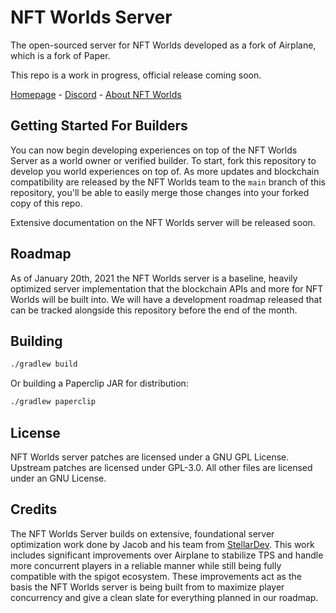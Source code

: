 <!-- Variables -->
[home]: https://www.nftworlds.com/
[about]: https://docs.nftworlds.com
[discord]: https://discord.gg/nft-worlds

# NFT Worlds Server
The open-sourced server for NFT Worlds developed as a fork of Airplane, which is a fork of Paper. 

This repo is a work in progress, official release coming soon.

[Homepage][home] - [Discord][discord] - [About NFT Worlds][about]

## Getting Started For Builders
You can now begin developing experiences on top of the NFT Worlds Server as a world owner or verified builder. To start, fork this repository to develop you world experiences on top of. As more updates and blockchain compatibility are released by the NFT Worlds team to the `main` branch of this repository, you'll be able to easily merge those changes into your forked copy of this repo.

Extensive documentation on the NFT Worlds server will be released soon.

## Roadmap

As of January 20th, 2021 the NFT Worlds server is a baseline, heavily optimized server implementation that the blockchain APIs and more for NFT Worlds will be built into. We will have a development roadmap released that can be tracked alongside this repository before the end of the month.

## Building

```bash
./gradlew build
```

Or building a Paperclip JAR for distribution:

```bash
./gradlew paperclip
```

## License
NFT Worlds server patches are licensed under a GNU GPL License.
Upstream patches are licensed under GPL-3.0.
All other files are licensed under an GNU  License.

## Credits
The NFT Worlds Server builds on extensive, foundational server optimization work done by Jacob and his team from [StellarDev](https://nfts.stellardev.org/). This work includes significant improvements over Airplane to stabilize TPS and handle more concurrent players in a reliable manner while still being fully compatible with the spigot ecosystem. These improvements act as the basis the NFT Worlds server is being built from to maximize player concurrency and give a clean slate for everything planned in our roadmap.
